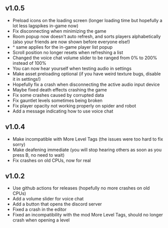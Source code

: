 ## v1.0.5

* Preload icons on the loading screen (longer loading time but hopefully a lot less lagspikes in-game now)
* Fix disconnecting when minimizing the game
* Room popup now doesn't auto refresh, and sorts players alphabetically (also your friends are now shown before everyone else!)
* ^ same applies for the in-game player list popup
* Scroll position no longer resets when refreshing a list
* Changed the voice chat volume slider to be ranged from 0% to 200% instead of 100%
* You can now hear yourself when testing audio in settings
* Make asset preloading optional (if you have weird texture bugs, disable it in settings!)
* Hopefully fix a crash when disconnecting the active audio input device
* Maybe fixed death effects crashing the game
* Fix some crashes caused by corrupted data
* Fix gauntlet levels sometimes being broken
* Fix player opacity not working properly on spider and robot
* Add a message indicating how to use voice chat

## v1.0.4

* Make incompatible with More Level Tags (the issues were too hard to fix sorry)
* Make deafening immediate (you will stop hearing others as soon as you press B, no need to wait)
* Fix crashes on old CPUs, now for real

## v1.0.2

* Use github actions for releases (hopefully no more crashes on old CPUs)
* Add a volume slider for voice chat
* Add a button that opens the discord server
* Fixed a crash in the editor
* Fixed an incompatibility with the mod More Level Tags, should no longer crash when opening a level

